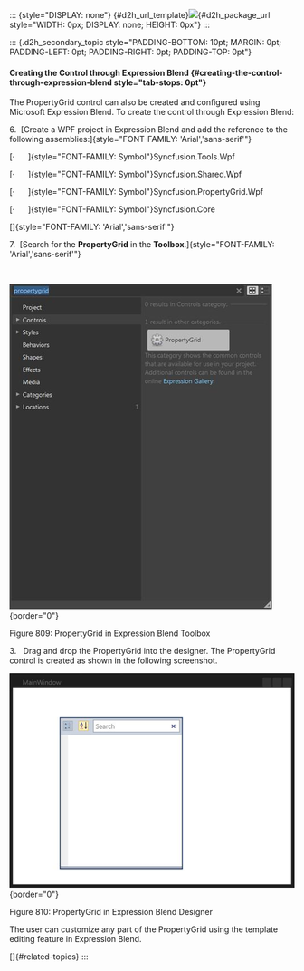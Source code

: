 ::: {style="DISPLAY: none"}
[](ms-xhelp:///?Id=d2h_url_template){#d2h_url_template}![](!package_url!){#d2h_package_url style="WIDTH: 0px; DISPLAY: none; HEIGHT: 0px"}
:::

::: {.d2h_secondary_topic style="PADDING-BOTTOM: 10pt; MARGIN: 0pt; PADDING-LEFT: 0pt; PADDING-RIGHT: 0pt; PADDING-TOP: 0pt"}
#### Creating the Control through Expression Blend {#creating-the-control-through-expression-blend style="tab-stops: 0pt"}

The PropertyGrid control can also be created and configured using Microsoft Expression Blend. To create the control through Expression Blend:

6.  [Create a WPF project in Expression Blend and add the reference to the following assemblies:]{style="FONT-FAMILY: 'Arial','sans-serif'"}

[·      ]{style="FONT-FAMILY: Symbol"}Syncfusion.Tools.Wpf

[·      ]{style="FONT-FAMILY: Symbol"}Syncfusion.Shared.Wpf

[·      ]{style="FONT-FAMILY: Symbol"}Syncfusion.PropertyGrid.Wpf

[·      ]{style="FONT-FAMILY: Symbol"}Syncfusion.Core

[]{style="FONT-FAMILY: 'Arial','sans-serif'"} 

7.  [Search for the **PropertyGrid** in the **Toolbox**.]{style="FONT-FAMILY: 'Arial','sans-serif'"}

 

![](ImagesExt/image30_701.jpg){border="0"}

Figure 809: PropertyGrid in Expression Blend Toolbox

3.   Drag and drop the PropertyGrid into the designer. The PropertyGrid control is created as shown in the following screenshot.

![](ImagesExt/image30_702.jpg){border="0"}

Figure 810: PropertyGrid in Expression Blend Designer

The user can customize any part of the PropertyGrid using the template editing feature in Expression Blend.

[]{#related-topics}
:::
